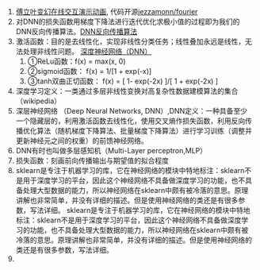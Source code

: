 1. [傅立叶变幻在线交互演示动画](http://www.jezzamon.com/fourier/index.html), 代码开源[jezzamonn/fourier](https://github.com/Jezzamonn/fourier)
1. 对DNN的损失函数用梯度下降法进行迭代优化求极小值的过程即为我们的DNN反向传播算法。[DNN反向传播算法](https://www.cnblogs.com/pinard/p/6422831.html)
1. 激活函数：目的是去线性化，实现非线性分类任务；线性叠加永远是线性，无法处理非线性问题。 [深度神经网络（DNN）](https://www.jianshu.com/p/7b206ebdba78)
    1. ①ReLu函数：f(x) = max(x, 0)
    1. ②sigmoid函数： f(x) = 1/[1 + exp(-x)]
    1. ③tanh双曲正切函数： f(x) = [ 1- exp(-2x) ]/[ 1 + exp(-2x) ]
1. 深度学习定义：一类通过多层非线性变换对高复杂性数据建模算法的集合（wikipedia）
1.  深层神经网络  （Deep Neural Networks, DNN）,DNN定义：一种具备至少一个隐藏层的，利用激活函数去线性化，使用交叉熵作损失函数，利用反向传播优化算法（随机梯度下降算法、批量梯度下降算法）进行学习训练（调整并更新神经元之间的权重）的前馈神经网络。
1. DNN有时也叫做多层感知机（Multi-Layer perceptron,MLP）
1. 损失函数：刻画前向传播输出与期望值的拟合程度
1. sklearn是专注于机器学习的库，它在神经网络的模块中特地标注：sklearn不是用于深度学习的平台，因此这个神经网络不具备做深度学习的功能，也不具备处理大型数据的能力，所以神经网络在sklearn中颇有被冷落的意思。原理讲解也非常简单，并没有详细的描述。但是使用神经网络的类还是有很多参数，写法详细。 sklearn是专注于机器学习的库，它在神经网络的模块中特地标注：sklearn不是用于深度学习的平台，因此这个神经网络不具备做深度学习的功能，也不具备处理大型数据的能力，所以神经网络在sklearn中颇有被冷落的意思。原理讲解也非常简单，并没有详细的描述。但是使用神经网络的类还是有很多参数，写法详细。
1. 